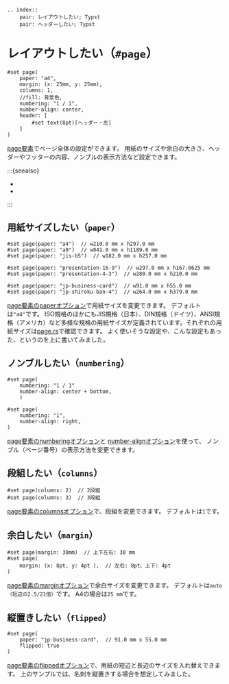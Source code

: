 ```{eval-rst}
.. index::
    pair: レイアウトしたい; Typst
    pair: ヘッダーしたい; Typst
```

# レイアウトしたい（``#page``）

```typst
#set page(
    paper: "a4",
    margin: (x: 25mm, y: 25mm),
    columns: 1,
    //fill: 背景色,
    numbering: "1 / 1",
    number-align: center,
    header: [
        #set text(8pt)[ヘッダー・左]
    ]
)
```

[page要素](https://typst.app/docs/reference/layout/page/)でページ全体の設定ができます。
用紙のサイズや余白の大きさ、ヘッダーやフッターの内容、ノンブルの表示方法など設定できます。

:::{seealso}

- [](../latex/latex-usepackage-geometry.md)
- [](../latex/latex-usepackage-fancyhdr.md)

:::

## 用紙サイズしたい（``paper``）

```typst
#set page(paper: "a4")  // w210.0 mm x h297.0 mm
#set page(paper: "a0")  // w841.0 mm x h1189.0 mm
#set page(paper: "jis-b5")  // w182.0 mm x h257.0 mm

#set page(paper: "presentation-16-9")  // w297.0 mm x h167.0625 mm
#set page(paper: "presentation-4-3")  // w280.0 mm x h210.0 mm

#set page(paper: "jp-business-card")  // w91.0 mm x h55.0 mm
#set page(paper: "jp-shiroku-ban-4")  // w264.0 mm x h379.0 mm
```

[page要素のpaperオプション](https://typst.app/docs/reference/layout/page/#parameters-paper)で用紙サイズを変更できます。
デフォルトは``"a4"``です。
ISO規格のほかにもJIS規格（日本）、DIN規格（ドイツ）、ANSI規格（アメリカ）など多様な規格の用紙サイズが定義されています。それぞれの用紙サイズは[page.rs](https://github.com/typst/typst/blob/main/crates/typst/src/layout/page.rs)で確認できます。
よく使いそうな設定や、こんな設定もあった、というのを上に書いてみました。

## ノンブルしたい（``numbering``）

```typst
#set page(
    numbering: "1 / 1"
    number-align: center + bottom,
    )

#set page(
    numbering: "1",
    number-align: right,
)
```

[page要素のnumberingオプション](https://typst.app/docs/reference/layout/page/#parameters-numbering)と
[number-alignオプション](https://typst.app/docs/reference/layout/page/#parameters-number-align)を使って、
ノンブル（ページ番号）の表示方法を変更できます。

## 段組したい（``columns``）

```typst
#set page(columns: 2)  // 2段組
#set page(columns: 3)  // 3段組
```

[page要素のcolumnsオプション](https://typst.app/docs/reference/layout/page/#parameters-columns)で、段組を変更できます。
デフォルトは``1``です。

## 余白したい（``margin``）

```typst
#set page(margin: 30mm)  // 上下左右: 30 mm
#set page(
    margin: (x: 8pt, y: 4pt ),  // 左右: 8pt、上下: 4pt
)
```

[page要素のmarginオプション](https://typst.app/docs/reference/layout/page/#parameters-margin)で余白サイズを変更できます。
デフォルトは``auto（短辺の2.5/21倍）``です。
A4の場合は``25 mm``です。

## 縦置きしたい（``flipped``）

```typst
#set page(
    paper: "jp-business-card",  // 91.0 mm x 55.0 mm
    flipped: true
)
```

[page要素のflippedオプション](https://typst.app/docs/reference/layout/page/#parameters-flipped)で、用紙の短辺と長辺のサイズを入れ替えできます。
上のサンプルでは、名刺を縦置きする場合を想定してみました。
